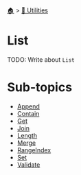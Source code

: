 <!--startTocHeader-->
[🏠](../../README.md) > [🔧 Utilities](../README.md)
# List
<!--endTocHeader-->
TODO: Write about `List`
<!--startTocSubtopic-->
# Sub-topics
* [Append](append.md)
* [Contain](contain.md)
* [Get](get.md)
* [Join](join.md)
* [Length](length.md)
* [Merge](merge.md)
* [RangeIndex](range-index.md)
* [Set](set.md)
* [Validate](validate.md)
<!--endTocSubtopic-->